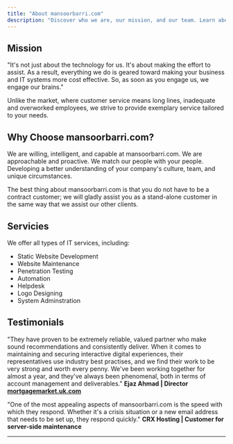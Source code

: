 ```yaml
---
title: "About mansoorbarri.com"
description: "Discover who we are, our mission, and our team. Learn about our story, values, and achievements. Find out how we can help you. Visit our About page."
---
```


## Mission
"It's not just about the technology for us. It's about making the effort to assist. As a result, everything we do is geared toward making your business and IT systems more cost effective. So, as soon as you engage us, we engage our brains."

Unlike the market, where customer service means long lines, inadequate and overworked employees, we strive to provide exemplary service tailored to your needs.

## Why Choose mansoorbarri.com? 
We are willing, intelligent, and capable at mansoorbarri.com. We are approachable and proactive. We match our people with your people. Developing a better understanding of your company's culture, team, and unique circumstances.

The best thing about mansoorbarri.com is that you do not have to be a contract customer; we will gladly assist you as a stand-alone customer in the same way that we assist our other clients.

## Servicies
We offer all types of IT services, including:
- Static Website Development
- Website Maintenance 
- Penetration Testing
- Automation
- Helpdesk
- Logo Designing
- System Adminstration

## Testimonials
"They have proven to be extremely reliable, valued partner who make sound recommendations and consistently deliver. When it comes to maintaining and securing interactive digital experiences, their representatives use industry best practises, and we find their work to be very strong and worth every penny. We've been working together for almost a year, and they've always been phenomenal, both in terms of account management and deliverables." **Ejaz Ahmad | Director [mortgagemarket.uk.com](https://mortgagemarket.uk.com)**

"One of the most appealing aspects of mansoorbarri.com is the speed with which they respond. Whether it's a crisis situation or a new email address that needs to be set up, they respond quickly." **CRX Hosting | Customer for server-side maintenance**

---